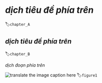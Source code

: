 <!--
# A
-->

# *dịch tiêu đề phía trên*
:label:`chapter_A`

<!--
## B
-->

## *dịch tiêu đề phía trên*
:label:`chapter_B`

<!--
b
-->

*dịch đoạn phía trên*


<!--
![caption](path.png)
-->

![*translate the image caption here*](path.png)
:label:`figure1`
